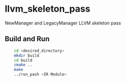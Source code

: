 # llvm_skeleton_pass

NewManager and LegacyManager LLVM skeleton pass

## Build and Run

```sh
    cd <desired_directory>
    mkdir build
    cd build
    cmake ..
    make
    ../run_pash <IR Module>
```